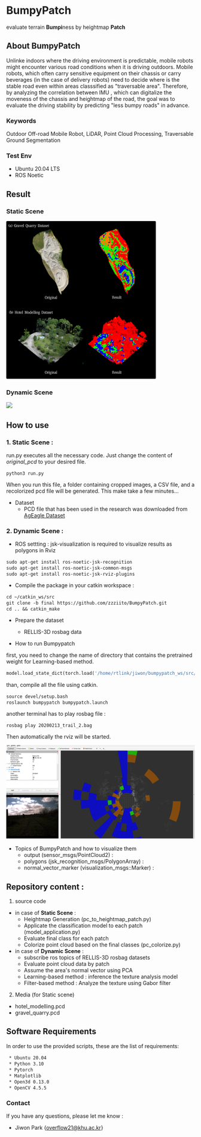# BumpyPatch

evaluate terrain <b>Bumpi</b>ness by heightmap <b>Patch</b>

## About BumpyPatch

Unlinke indoors where the driving environment is predictable, mobile robots might encounter various road conditions when it is driving outdoors. Mobile robots, which often carry sensitive equipment on their chassis or carry beverages (in the case of delivery robots) need to decide where is the stable road even within areas classsified as "traversable area". 
Therefore, by analyzing the correlation between IMU , which can digitalize the moveness of the chassis and heightmap of the road, the goal was to evaluate the driving stability by predicting "less bumpy roads" in advance. 

### Keywords 

Outdoor Off-road Mobile Robot, LiDAR, Point Cloud Processing, Traversable Ground Segmentation

### Test Env

- Ubuntu 20.04 LTS
- ROS Noetic

## Result

### Static Scene

<img src="img/final_static.png" width="400" height="420">

### Dynamic Scene

![](img/final_dynamic.gif)

## How to use

### 1. Static Scene :

run.py executes all the necessary code. Just change the content of *original_pcd* to your desired file.

```
python3 run.py
```

When you run this file, a folder containing cropped images, a CSV file, and a recolorized pcd file will be generated. This make take a few minutes...

- Dataset
    - PCD file that has been used in the research was downloaded from [AgEagle Dataset](https://ageagle.com/data-set/gravel-quarry/)


### 2. Dynamic Scene :

- ROS settting : jsk-visualization is required to visualize results as polygons in Rviz
```
sudo apt-get install ros-noetic-jsk-recognition
sudo apt-get install ros-noetic-jsk-common-msgs
sudo apt-get install ros-noetic-jsk-rviz-plugins
```
- Compile the package in your catkin workspace :
```
cd ~/catkin_ws/src
git clone -b final https://github.com/zzziito/BumpyPatch.git
cd .. && catkin_make
```
- Prepare the dataset
    - RELLIS-3D rosbag data


- How to run Bumpypatch

first, you need to change the name of directory that contains the pretrained weight for Learning-based method.

```python
model.load_state_dict(torch.load('/home/rtlink/jiwon/bumpypatch_ws/src/bumpypatch/model/mobilenetv2_10.pth')) # you have to change this
```
than, compile all the file using catkin. 

```
source devel/setup.bash
roslaunch bumpypatch bumpypatch.launch
```
another terminal has to play rosbag file : 

``` 
rosbag play 20200213_trail_2.bag 
```

Then automatically the rviz will be started.

![](img/rviz.png)

- Topics of BumpyPatch and how to visualize them
    - output (sensor_msgs/PointCloud2) : 
    - polygons (jsk_recognition_msgs/PolygonArray) :
    - normal_vector_marker (visualization_msgs::Marker) :



## Repository content :

1. source code 
  * in case of <b>Static Scene</b> : 
    * Heightmap Generation (pc_to_heightmap_patch.py)
    * Applicate the classification model to each patch (model_application.py)
    * Evaluate final class for each patch 
    * Colorize point cloud based on the final classes (pc_colorize.py)
  * in case of <b>Dynamic Scene</b> : 
    * subscribe ros topics of RELLIS-3D rosbag datasets
    * Evaluate point cloud data by patch
    * Assume the area's normal vector using PCA
    * Learning-based method : inference the texture analysis model
    * Filter-based method : Analyze the texture using Gabor filter 
2. Media (for Static scene)
  * hotel_modelling.pcd 
  * gravel_quarry.pcd



## Software Requirements

In order to use the provided scripts, these are the list of requirements:

```
 * Ubuntu 20.04
 * Python 3.10
 * Pytorch
 * Matplotlib
 * Open3d 0.13.0
 * OpenCV 4.5.5
```

### Contact

If you have any questions, please let me know :
- Jiwon Park {[overflow21@khu.ac.kr]()}

